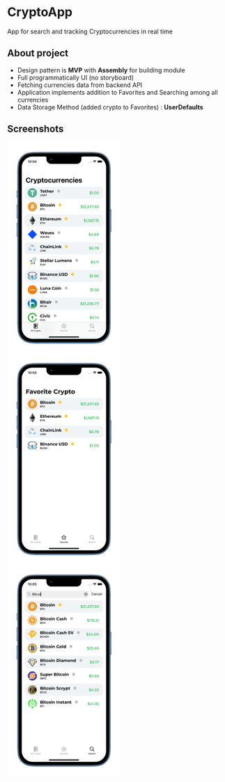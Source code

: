 # CryptoApp
App for search and tracking Cryptocurrencies in real time

## About project

* Design pattern is **MVP** with **Assembly** for building module
* Full programmatically UI (no storyboard)
* Fetching currencies data from backend API
* Application implements addition to Favorites and Searching among all currencies
* Data Storage Method (added crypto to Favorites) : **UserDefaults**

## Screenshots
<img src="https://github.com/hellbeemzk/CryptoApp/blob/master/CryptoApp/Screenshots/FirstScreen.png" alt="[FirstScreenshotiOS]" align="center" width="260"/> <img src="https://github.com/hellbeemzk/CryptoApp/blob/master/CryptoApp/Screenshots/FavoriteScreen.png" alt="[FavoriteScreenshotiOS]" align="center" width="260"/> <img src="https://github.com/hellbeemzk/CryptoApp/blob/master/CryptoApp/Screenshots/SearchScreen.png" alt="[FavoriteScreenshotiOS]" align="center" width="260"/>




